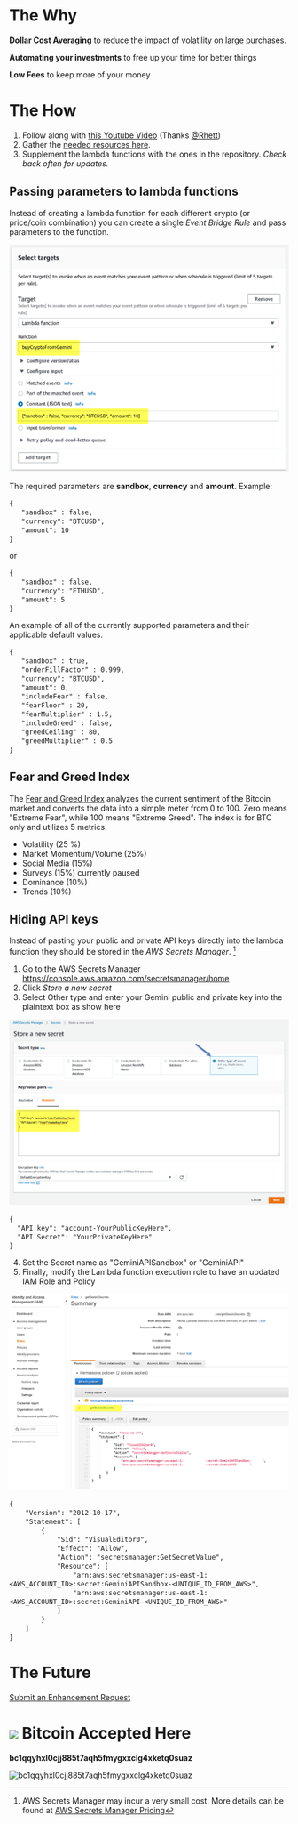 # The Why

**Dollar Cost Averaging** to reduce the impact of volatility on large purchases.

**Automating your investments** to free up your time for better things

**Low Fees** to keep more of your money

# The How

1. Follow along with <a href="https://www.youtube.com/watch?v=h6r1h3am6kA" target="_blank">this Youtube Video</a> (Thanks <a href="https://linktr.ee/RhettReisman">@Rhett</a>)
2. Gather the <a href="https://rhettre.notion.site/Gemini-API-Functions-for-AWS-abe92c33a13b4be19d232d5c91edfccf" target="_blank">needed resources here</a>.
3. Supplement the lambda functions with the ones in the repository. _Check back often for updates._

## Passing parameters to lambda functions
Instead of creating a lambda function for each different crypto (or price/coin combination) you can create a single _Event Bridge Rule_ and pass parameters to the function.

<img src="/assets/readme/lambda-parameters.png">

The required parameters are **sandbox**, **currency** and **amount**. Example:
```
{
   "sandbox" : false,
   "currency": "BTCUSD",
   "amount": 10
}
```
or
```
{
   "sandbox" : false,
   "currency": "ETHUSD",
   "amount": 5
}
```

An example of all of the currently supported parameters and their applicable default values.  

```
{
   "sandbox" : true,
   "orderFillFactor" : 0.999,
   "currency": "BTCUSD",
   "amount": 0,
   "includeFear" : false,
   "fearFloor" : 20,
   "fearMultiplier" : 1.5,
   "includeGreed" : false,
   "greedCeiling" : 80,
   "greedMultiplier" : 0.5
}
```

## Fear and Greed Index

The [Fear and Greed Index](https://alternative.me/crypto/fear-and-greed-index/) analyzes the current sentiment of the Bitcoin market and converts the data into a simple meter from 0 to 100. Zero means "Extreme Fear", while 100 means "Extreme Greed". The index is for BTC only and utilizes 5 metrics.
- Volatility (25 %)
- Market Momentum/Volume (25%)
- Social Media (15%)
- Surveys (15%) currently paused
- Dominance (10%)
- Trends (10%)


## Hiding API keys
Instead of pasting your public and private API keys directly into the lambda function they should be stored in the _AWS Secrets Manager_. [^1]
1. Go to the AWS Secrets Manager https://console.aws.amazon.com/secretsmanager/home
2. Click _Store a new secret_
3. Select Other type and enter your Gemini public and private key into the plaintext box as show here

<img src="/assets/readme/api-secret.png">

```
{
  "API key": "account-YourPublicKeyHere",
  "API Secret": "YourPrivateKeyHere"
}
```

4. Set the Secret name as "GeminiAPISandbox" or "GeminiAPI"
5. Finally, modify the Lambda function execution role to have an updated IAM Role and Policy

<img src="/assets/readme/iam-role-policy.png">

```
{
    "Version": "2012-10-17",
    "Statement": [
        {
            "Sid": "VisualEditor0",
            "Effect": "Allow",
            "Action": "secretsmanager:GetSecretValue",
            "Resource": [
                "arn:aws:secretsmanager:us-east-1:<AWS_ACCOUNT_ID>:secret:GeminiAPISandbox-<UNIQUE_ID_FROM_AWS>",
                "arn:aws:secretsmanager:us-east-1:<AWS_ACCOUNT_ID>:secret:GeminiAPI-<UNIQUE_ID_FROM_AWS>"
            ]
        }
    ]
}
```


# The Future
<a href="https://github.com/TheTallMan67/Gemini-API-Functions-for-AWS/discussions/new" target="_blank">Submit an Enhancement Request</a>

# <img src="https://cryptologos.cc/logos/bitcoin-btc-logo.png?v=018" width="30" heigh="30"/> Bitcoin Accepted Here
**bc1qqyhxl0cjj885t7aqh5fmygxxclg4xketq0suaz**

<img id='btc-donations'
            src="https://api.qrserver.com/v1/create-qr-code/?size=150x150&data=bc1qqyhxl0cjj885t7aqh5fmygxxclg4xketq0suaz"
            alt="bc1qqyhxl0cjj885t7aqh5fmygxxclg4xketq0suaz"
            width="150"
            height="150"/>

[^1]: AWS Secrets Manager may incur a very small cost. More details can be found at <a href="https://aws.amazon.com/secrets-manager/pricing/" target="_blank">AWS Secrets Manager Pricing</a>
